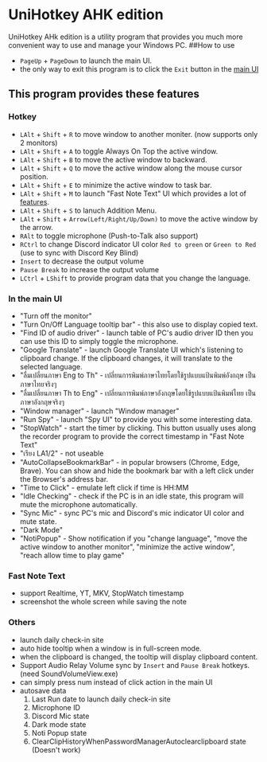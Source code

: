 # UniHotkey AHK edition
UniHotkey AHk edition is a utility program that provides you much more convenient way to use and manage your Windows PC.
##How to use
- `PageUp` + `PageDown` to launch the main UI.
- the only way to exit this program is to click the `Exit` button in the [main UI](https://github.com/Iz-zzzzz/UniHotkey-AHK-edition/edit/main/README.md#in-the-main-ui)
## This program provides these features
### Hotkey
- `LAlt` + `Shift` + `R` to move window to another moniter. (now supports only 2 monitors)
- `LAlt` + `Shift` + `A` to toggle Always On Top the active window.
- `LAlt` + `Shift` + `B` to move the active window to backward.
- `LAlt` + `Shift` + `Q` to move the active window along the mouse cursor position.
- `LAlt` + `Shift` + `E` to minimize the active window to task bar.
- `LAlt` + `Shift` + `M` to launch "Fast Note Text" UI which provides a lot of [features](https://github.com/Iz-zzzzz/UniHotkey-AHK-edition#fast-note-text).
- `LAlt` + `Shift` + `S` to lanuch Addition Menu.
- `LAlt` + `Shift` + `Arrow(Left/Right/Up/Down)` to move the active window by the arrow.
- `RAlt` to toggle microphone (Push-to-Talk also support)
- `RCtrl` to change Discord indicator UI color `Red to green` or `Green to Red` (use to sync with Discord Key Blind)
- `Insert` to decrease the output volume
- `Pause Break` to increase the output volume
- `LCtrl` + `LShift` to provide program data that you change the language.
### In the main UI
- "Turn off the monitor"
- "Turn On/Off Language tooltip bar" - this also use to display copied text.
- "Find ID of audio driver" - launch table of PC's audio driver ID then you can use this ID to simply toggle the microphone.
- "Google Translate" - launch Google Translate UI which's listening to clipboard change. If the clipboard changes, it will translate to the selected language.
- "ลื่มเปลี่ยนภาษา Eng to Th" - เปลี่ยนการพิมพ์ภาษาไทยโดยใช้รูปแบบแป้นพิมพ์อังกฤษ เป็นภาษาไทยจริงๆ
- "ลื่มเปลี่ยนภาษา Th to Eng" - เปลี่ยนการพิมพ์ภาษาอังกฤษโดยใช้รูปแบบแป้นพิมพ์ไทย เป็นภาษาอังกฤษจริงๆ
- "Window manager" - launch "Window manager"
- "Run Spy" - launch "Spy UI" to provide you with some interesting data.
- "StopWatch" - start the timer by clicking. This button usually uses along the recorder program to provide the correct timestamp in "Fast Note Text"
- "เรียง LA1/2" - not useable
- "AutoCollapseBookmarkBar" - in popular browsers (Chrome, Edge, Brave). You can show and hide the bookmark bar with a left click under the Browser's address bar.
- "Time to Click" - emulate left click if time is HH:MM
- "Idle Checking" - check if the PC is in an idle state, this program will mute the microphone automatically.
- "Sync Mic" - sync PC's mic and Discord's mic indicator UI color and mute state.
- "Dark Mode"
- "NotiPopup" - Show notification if you "change language", "move the active window to another monitor", "minimize the active window", "reach allow time to play game"
### Fast Note Text
- support Realtime, YT, MKV, StopWatch timestamp
- screenshot the whole screen while saving the note
### Others
- launch daily check-in site
- auto hide tooltip when a window is in full-screen mode.
- when the clipboard is changed, the tooltip will display clipboard content.
- Support Audio Relay Volume sync by `Insert` and `Pause Break` hotkeys. (need SoundVolumeView.exe)
- can simply press num instead of click action in the main UI
- autosave data
  1. Last Run date to launch daily check-in site
  2. Microphone ID
  3. Discord Mic state
  4. Dark mode state
  5. Noti Popup state
  6. ClearClipHistoryWhenPasswordManagerAutoclearclipboard state (Doesn't work)
